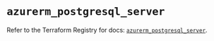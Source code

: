 # `azurerm_postgresql_server`

Refer to the Terraform Registry for docs: [`azurerm_postgresql_server`](https://registry.terraform.io/providers/hashicorp/azurerm/3.106.1/docs/resources/postgresql_server).
